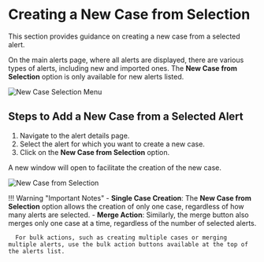 # Creating a New Case from Selection

This section provides guidance on creating a new case from a selected alert.

On the main alerts page, where all alerts are displayed, there are various types of alerts, including new and imported ones. The **New Case from Selection** option is only available for new alerts listed.

![New Case Selection Menu](../images/alerts-actions.png)

## Steps to Add a New Case from a Selected Alert

1. Navigate to the alert details page.
2. Select the alert for which you want to create a new case.
3. Click on the **New Case from Selection** option.

A new window will open to facilitate the creation of the new case.

![New Case from Selection](../images/alerts-newcase-from-selection.png)

!!! Warning "Important Notes"
      - **Single Case Creation**: The **New Case from Selection** option allows the creation of only one case, regardless of how many alerts are selected.
      - **Merge Action**: Similarly, the merge button also merges only one case at a time, regardless of the number of selected alerts.

      For bulk actions, such as creating multiple cases or merging multiple alerts, use the bulk action buttons available at the top of the alerts list.